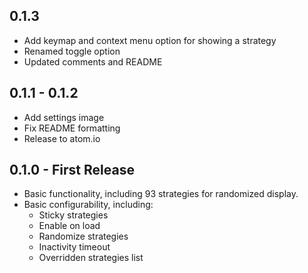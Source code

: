 ## 0.1.3
* Add keymap and context menu option for showing a strategy
* Renamed toggle option
* Updated comments and README

## 0.1.1 - 0.1.2
* Add settings image
* Fix README formatting
* Release to atom.io

## 0.1.0 - First Release
* Basic functionality, including 93 strategies for randomized display.
* Basic configurability, including:
    * Sticky strategies
    * Enable on load
    * Randomize strategies
    * Inactivity timeout
    * Overridden strategies list
